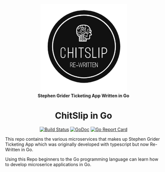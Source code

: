 <div align="center">
<a href="#"><img alt="ChitSlip" src="https://github.com/BeatAllTech/ChitSlip/blob/main/ChitSlipDark.PNG"  /></a>
<br/>
<strong>Stephen Grider Ticketing App Written in Go </strong>
<h1>ChitSlip in Go</h1>
</div>
<p align="center">
<a href="https://circleci.com/gh/stellar/go"><img alt="Build Status" src="https://circleci.com/gh/stellar/go.svg?style=shield" /></a>
<a href="https://godoc.org/github.com/stellar/go"><img alt="GoDoc" src="https://godoc.org/github.com/stellar/go?status.svg" /></a>
<a href="https://goreportcard.com/report/github.com/stellar/go"><img alt="Go Report Card" src="https://goreportcard.com/badge/github.com/stellar/go" /></a>
</p>

This repo contains the various microservices that makes up Stephen Grider Ticketing App which was originally developed with typescript but now Re-Written in Go. 

Using this Repo beginners to the Go programming language can learn how to develop microserice applications in Go.




